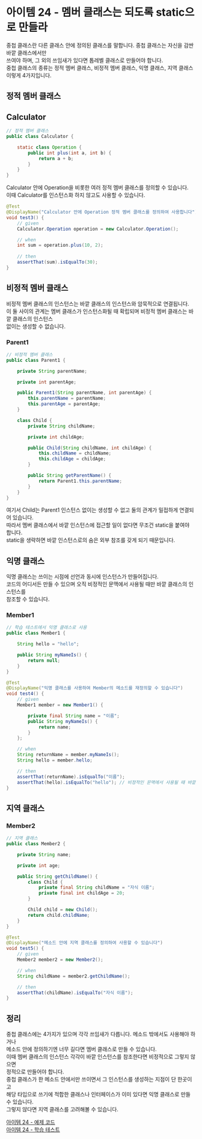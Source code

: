 # 아이템 24 - 멤버 클래스는 되도록 static으로 만들라

중첩 클래스란 다른 클래스 안에 정의된 클래스를 말합니다. 중첩 클래스는 자신을 감싼 바깥 클래스에서만   
쓰여야 하며, 그 외의 쓰임새가 있다면 톱레벨 클래스로 만들어야 합니다.   
중첩 클래스의 종류는 정적 멤버 클래스, 비정적 멤버 클래스, 익명 클래스, 지역 클래스 이렇게 4가지입니다.   

## 정적 멤버 클래스

## Calculator
````java
// 정적 멤버 클래스
public class Calculator {

    static class Operation {
        public int plus(int a, int b) {
            return a + b;
        }
    }
}
````

Calculator 안에 Operation을 비롯한 여러 정적 멤버 클래스를 정의할 수 있습니다.   
이때 Calculator를 인스턴스화 하지 않고도 사용할 수 있습니다.    

````java
@Test
@DisplayName("Calculator 안에 Operation 정적 멤버 클래스를 정의하여 사용합니다")
void test3() {
    // given
    Calculator.Operation operation = new Calculator.Operation();

    // when
    int sum = operation.plus(10, 2);
    
    // then
    assertThat(sum).isEqualTo(30);
}
````

## 비정적 멤버 클래스

비정적 멤버 클래스의 인스턴스는 바깥 클래스의 인스턴스와 암묵적으로 연결됩니다.  
이 둘 사이의 관계는 멤버 클래스가 인스턴스화될 때 확립되며 비정적 멤버 클래스는 바깥 클래스의 인스턴스   
없이는 생성할 수 없습니다.    

### Parent1

````java
// 비정적 멤버 클래스
public class Parent1 {

    private String parentName;

    private int parentAge;

    public Parent1(String parentName, int parentAge) {
        this.parentName = parentName;
        this.parentAge = parentAge;
    }

    class Child {
        private String childName;

        private int childAge;

        public Child(String childName, int childAge) {
            this.childName = childName;
            this.childAge = childAge;
        }

        public String getParentName() {
            return Parent1.this.parentName;
        }
    }
}
````

여기서 Child는 Parent1 인스턴스 없이는 생성할 수 없고 둘의 관계가 밀접하게 연결되어 있습니다.   
따라서 멤버 클래스에서 바깥 인스턴스에 접근할 일이 없다면 무조건 static을 붙여야 합니다.   
static을 생략하면 바깥 인스턴스로의 숨은 외부 참조를 갖게 되기 때문입니다.

## 익명 클래스

익명 클래스는 쓰이는 시점에 선언과 동시에 인스턴스가 만들어집니다.  
코드의 어디서든 만들 수 있으며 오직 비정적인 문맥에서 사용될 때만 바깥 클래스의 인스턴스를   
참조할 수 있습니다.   

### Member1

````java
// 학습 테스트에서 익명 클래스로 사용
public class Member1 {

    String hello = "hello";

    public String myNameIs() {
        return null;
    }
}
````

````java
@Test
@DisplayName("익명 클래스를 사용하여 Member의 메소드를 재정의할 수 있습니다")
void test4() {
    // given
    Member1 member = new Member1() {

        private final String name = "이름";
        public String myNameIs() {
            return name;
        }
    };

    // when
    String returnName = member.myNameIs();
    String hello = member.hello;

    // then
    assertThat(returnName).isEqualTo("이름");
    assertThat(hello).isEqualTo("hello"); // 비정적인 문맥에서 사용될 때 바깥 클래스의 인스턴스 참조 가능
}
````

## 지역 클래스

### Member2
````java
// 지역 클래스
public class Member2 {

    private String name;

    private int age;

    public String getChildName() {
        class Child {
            private final String childName = "자식 이름";
            private final int childAge = 20;
        }

        Child child = new Child();
        return child.childName;
    }
}
````

````java
@Test
@DisplayName("메소드 안에 지역 클래스를 정의하여 사용할 수 있습니다")
void test5() {
    // given
    Member2 member2 = new Member2();

    // when
    String childName = member2.getChildName();

    // then
    assertThat(childName).isEqualTo("자식 이름");
}
````

## 정리

중첩 클래스에는 4가지가 있으며 각각 쓰임새가 다릅니다. 메소드 밖에서도 사용해야 하거나   
메소드 안에 정의하기엔 너무 길다면 멤버 클래스로 만들 수 있습니다.   
이때 멤버 클래스의 인스턴스 각각이 바깥 인스턴스를 참조한다면 비정적으로 그렇지 않으면  
정적으로 만들어야 합니다.    
중첩 클래스가 한 메소드 안에서만 쓰이면서 그 인스턴스를 생성하는 지점이 단 한곳이고  
해당 타입으로 쓰기에 적합한 클래스나 인터페이스가 이미 있다면 익명 클래스로 만들 수 있습니다.   
그렇지 않다면 지역 클래스를 고려해볼 수 있습니다.    

[아이템 24 - 예제 코드](https://github.com/320Hwany/EffectiveJava/tree/main/src/main/java/effective/chapter4/item24)                
[아이템 24 - 학습 테스트](https://github.com/320Hwany/EffectiveJava/tree/main/src/test/java/effective/chapter4/item24)    